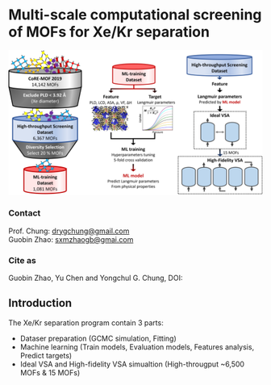 # Multi-scale computational screening of MOFs for Xe/Kr separation
                     
![Workflow of this work](/Figures/workflow.png "workflow")

### Contact
Prof. Chung: drygchung@gmail.com                                               
Guobin Zhao: sxmzhaogb@gmai.com            
### Cite as
Guobin Zhao, Yu Chen and Yongchul G. Chung, DOI: 

## Introduction

The Xe/Kr separation program contain 3 parts:
- Dataser preparation (GCMC simulation, Fitting)
- Machine learning (Train models, Evaluation models, Features analysis, Predict targets)
- Ideal VSA and High-fidelity VSA simualtion (High-througput ~6,500 MOFs & 15 MOFs)

